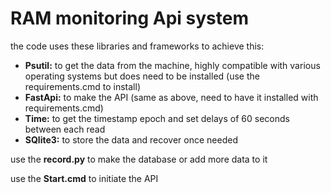 <h1>RAM monitoring Api system</h1>
the code uses these libraries and frameworks to achieve this:
<ul>
<li><b>Psutil:</b> to get the data from the machine, highly compatible with various operating systems but does need to be installed (use the requirements.cmd to install)</li>
<li><b>FastApi:</b> to make the API (same as above, need to have it installed with requirements.cmd)</li>
<li><b>Time:</b> to get the timestamp epoch and set delays of 60 seconds between each read</li>
<li><b>SQlite3:</b> to store the data and recover once needed</li>
</ul>

use the <b>record.py</b> to make the database or add more data to it

use the <b>Start.cmd</b> to initiate the API
